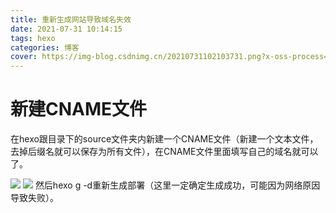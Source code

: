 ```yaml
---
title: 重新生成网站导致域名失效
date: 2021-07-31 10:14:15
tags: hexo
categories: 博客
cover: https://img-blog.csdnimg.cn/20210731102103731.png?x-oss-process=image/watermark,type_ZmFuZ3poZW5naGVpdGk,shadow_10,text_aHR0cHM6Ly9ibG9nLmNzZG4ubmV0L3dlaXhpbl80NDM1MDIwNQ==,size_16,color_FFFFFF,t_70
---
```


# 新建CNAME文件
在hexo跟目录下的source文件夹内新建一个CNAME文件（新建一个文本文件，去掉后缀名就可以保存为所有文件），在CNAME文件里面填写自己的域名就可以了。

![](https://img-blog.csdnimg.cn/20210731101923729.png?x-oss-process=image/watermark,type_ZmFuZ3poZW5naGVpdGk,shadow_10,text_aHR0cHM6Ly9ibG9nLmNzZG4ubmV0L3dlaXhpbl80NDM1MDIwNQ==,size_16,color_FFFFFF,t_70)
![](https://img-blog.csdnimg.cn/20210731102010910.png)
然后hexo g -d重新生成部署（这里一定确定生成成功，可能因为网络原因导致失败）。
